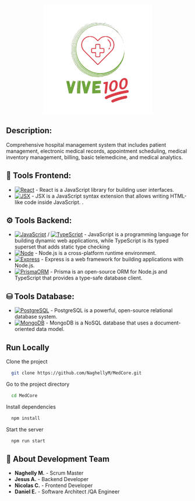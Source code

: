 <a name="readme-top"></a>

<div align="center">
<p>
  <img width="300px" src="./src/assets/images/logoVive100.png" alt="Logo" />
</p>
</div>

## Description:

Comprehensive hospital management system that includes patient management, electronic medical records,
appointment scheduling, medical inventory management, billing, basic telemedicine,
and medical analytics.

## 🎨 Tools Frontend:

- [![React][React-logo]][React-url] - React is a JavaScript library for building user interfaces.
- [![JSX][JSX-logo]][JSX-url] - JSX is a JavaScript syntax extension that allows writing HTML-like code inside JavaScript.
  .

## ⚙️ Tools Backend:

- [![JavaScript][JavaScript-logo]][JavaScript-url] / [![TypeScript][TypeScript-logo]][TypeScript-url] - JavaScript is a programming language for building dynamic web applications, while TypeScript is its typed superset that adds static type checking
- [![Node][Node-logo]][Node-url] - Node.js is a cross-platform runtime environment.
- [![Express][Express-logo]][Express-url] - Express is a web framework for building applications with Node.js.
- [![PrismaORM][PrismaORM-logo]][PrismaORM-url] - Prisma is an open-source ORM for Node.js and TypeScript that provides a type-safe database client.

## ⛁ Tools Database:

- [![PostgreSQL][PostgreSQL-logo]][PostgreSQL-url] - PostgreSQL is a powerful, open-source relational database system.
- [![MongoDB][MongoDB-logo]][MongoDB-url] - MongoDB is a NoSQL database that uses a document-oriented data model.

[React-logo]: https://img.shields.io/badge/React-20232A?style=for-the-badge&logo=react&logoColor=61DAFB
[React-url]: http://es.react.dev/
[JSX-logo]: https://img.shields.io/badge/JSX-323330?style=for-the-badge&logo=javascript&logoColor=F7DF1E
[JSX-url]: https://react.dev/learn/writing-markup-with-jsx
[JavaScript-logo]: https://img.shields.io/badge/JavaScript-323330?style=for-the-badge&logo=javascript&logoColor=F7DF1E
[JavaScript-url]: https://developer.mozilla.org/en-US/docs/Web/JavaScript
[TypeScript-logo]: https://img.shields.io/badge/TypeScript-007ACC?style=for-the-badge&logo=typescript&logoColor=white
[TypeScript-url]: https://www.typescriptlang.org/
[Node-logo]: https://img.shields.io/badge/node.js-339933?style=for-the-badge&logo=Node.js&logoColor=white
[Node-url]: https://nodejs.org/en
[Express-logo]: https://img.shields.io/badge/Express-000000?style=for-the-badge&logo=express&logoColor=white
[Express-url]: https://expressjs.com/
[PrismaORM-logo]: https://img.shields.io/badge/Prisma-2D3748?style=for-the-badge&logo=prisma&logoColor=white
[PrismaORM-url]: https://www.prisma.io/
[PostgreSQL-logo]: https://img.shields.io/badge/PostgreSQL-4169E1?style=for-the-badge&logo=postgresql&logoColor=white
[PostgreSQL-url]: https://www.postgresql.org/
[MongoDB-logo]: https://img.shields.io/badge/MongoDB-47A248?style=for-the-badge&logo=mongodb&logoColor=white
[MongoDB-url]: https://www.mongodb.com/

## Run Locally

Clone the project   

```bash
  git clone https://github.com/NaghellyM/MedCore.git
```

Go to the project directory

```bash
  cd MedCore
```

Install dependencies

```bash
  npm install
```

Start the server

```bash
  npm run start
```

## 🚀 About Development Team
- **Naghelly M.** - Scrum Master
- **Jesus A.** - Backend Developer
- **Nicolas C.** - Frontend Developer
- **Daniel E.** - Software Architect /QA Engineer
</div>
